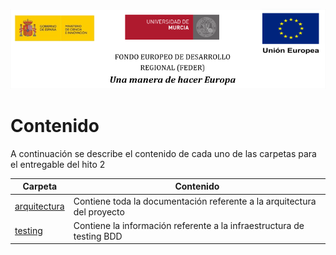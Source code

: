 ![](/arquitectura/integracion/resources/logos_feder.png)

# Contenido

A continuación se describe el contenido de cada uno de las carpetas para el entregable del hito 2

| Carpeta                                       | Contenido                                                               |
| --------------------------------------------- | ----------------------------------------------------------------------- |
| [arquitectura](/arquitectura/architecture.md) | Contiene toda la documentación referente a la arquitectura del proyecto |
| [testing](/testing/testing.md)                | Contiene la información referente a la infraestructura de testing BDD   |
